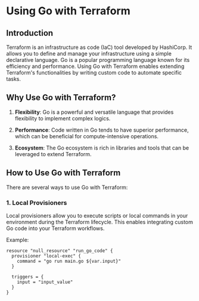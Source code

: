 # Using Go with Terraform

## Introduction

Terraform is an infrastructure as code (IaC) tool developed by HashiCorp. It allows you to define and manage your infrastructure using a simple declarative language. Go is a popular programming language known for its efficiency and performance. Using Go with Terraform enables extending Terraform's functionalities by writing custom code to automate specific tasks.

## Why Use Go with Terraform?

1. **Flexibility**: Go is a powerful and versatile language that provides flexibility to implement complex logics.

2. **Performance**: Code written in Go tends to have superior performance, which can be beneficial for compute-intensive operations.

3. **Ecosystem**: The Go ecosystem is rich in libraries and tools that can be leveraged to extend Terraform.

## How to Use Go with Terraform

There are several ways to use Go with Terraform:

### 1. **Local Provisioners**

Local provisioners allow you to execute scripts or local commands in your environment during the Terraform lifecycle. This enables integrating custom Go code into your Terraform workflows.

Example:

```hcl
resource "null_resource" "run_go_code" {
  provisioner "local-exec" {
    command = "go run main.go ${var.input}"
  }

  triggers = {
    input = "input_value"
  }
}
